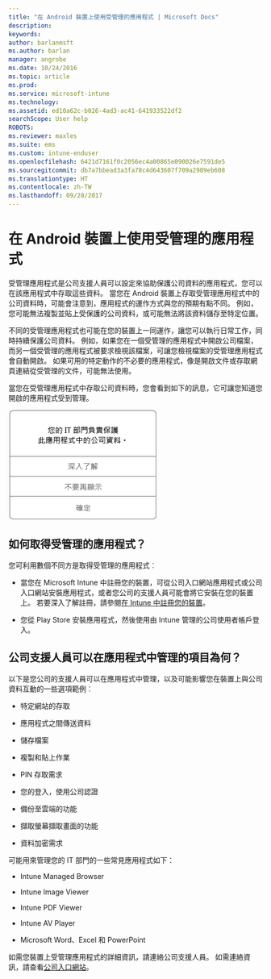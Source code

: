 ```yaml
---
title: "在 Android 裝置上使用受管理的應用程式 | Microsoft Docs"
description: 
keywords: 
author: barlanmsft
ms.author: barlan
manager: angrobe
ms.date: 10/24/2016
ms.topic: article
ms.prod: 
ms.service: microsoft-intune
ms.technology: 
ms.assetid: ed10a62c-b026-4ad3-ac41-641933522df2
searchScope: User help
ROBOTS: 
ms.reviewer: maxles
ms.suite: ems
ms.custom: intune-enduser
ms.openlocfilehash: 6421d7161f0c2056ec4a00865e090026e7591de5
ms.sourcegitcommit: db7a7bbead3a3fa78c4d643607f709a2909eb608
ms.translationtype: HT
ms.contentlocale: zh-TW
ms.lasthandoff: 09/28/2017
---
```

# <a name="use-managed-apps-on-your-android-device"></a>在 Android 裝置上使用受管理的應用程式

受管理應用程式是公司支援人員可以設定來協助保護公司資料的應用程式，您可以在該應用程式中存取這些資料。 當您在 Android 裝置上存取受管理應用程式中的公司資料時，可能會注意到，應用程式的運作方式與您的預期有點不同。 例如，您可能無法複製並貼上受保護的公司資料，或可能無法將該資料儲存至特定位置。

不同的受管理應用程式也可能在您的裝置上一同運作，讓您可以執行日常工作，同時持續保護公司資料。 例如，如果您在一個受管理的應用程式中開啟公司檔案，而另一個受管理的應用程式被要求檢視該檔案，可讓您檢視檔案的受管理應用程式會自動開啟。 如果可用的特定動作的不必要的應用程式，像是開啟文件或存取網頁連結從受管理的文件，可能無法使用。

當您在受管理應用程式中存取公司資料時，您會看到如下的訊息，它可讓您知道您開啟的應用程式受到管理。

![open-managed-apps-message](./media/managed-apps-message.png)

## <a name="how-do-i-get-managed-apps"></a>如何取得受管理的應用程式？
您可利用數個不同方是取得受管理的應用程式︰

-   當您在 Microsoft Intune 中註冊您的裝置，可從公司入口網站應用程式或公司入口網站安裝應用程式，或者您公司的支援人員可能會將它安裝在您的裝置上。 若要深入了解註冊，請參閱[在 Intune 中註冊您的裝置](enroll-your-device-in-Intune-android.md)。

-   您從 Play Store 安裝應用程式，然後使用由 Intune 管理的公司使用者帳戶登入。

## <a name="what-can-my-company-support-manage-in-an-app"></a>公司支援人員可以在應用程式中管理的項目為何？
以下是您公司的支援人員可以在應用程式中管理，以及可能影響您在裝置上與公司資料互動的一些選項範例︰

-   特定網站的存取

-   應用程式之間傳送資料

-   儲存檔案

-   複製和貼上作業

-   PIN 存取需求

-   您的登入，使用公司認證

-   備份至雲端的功能

-   擷取螢幕擷取畫面的功能

-   資料加密需求

可能用來管理您的 IT 部門的一些常見應用程式如下：

-   Intune Managed Browser

-   Intune Image Viewer

-   Intune PDF Viewer

-   Intune AV Player

-   Microsoft Word、Excel 和 PowerPoint

如需您裝置上受管理應用程式的詳細資訊，請連絡公司支援人員。 如需連絡資訊，請查看[公司入口網站](https://portal.manage.microsoft.com)。
